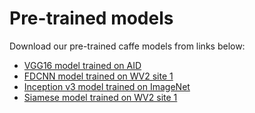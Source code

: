 # Pre-trained models
Download our pre-trained caffe models from links below:

* [VGG16 model trained on AID ](https://drive.google.com/open?id=1mAH0Hj9qi2M4GzVaNKe9xJkyeYMf2TLO)
* [FDCNN model trained on WV2 site 1 ](https://drive.google.com/open?id=1v1Q9gOqgzk657aaPWfEirSR-aJafF7BS)
* [Inception v3 model trained on ImageNet](https://drive.google.com/open?id=1s8ZrYQxbQjkSocmknf8-muTIGlhf3c0K)
* [Siamese model trained on WV2 site 1](https://drive.google.com/open?id=1qj37HNbfgg3sWKbPG9LdSdkPLMbO07oo)